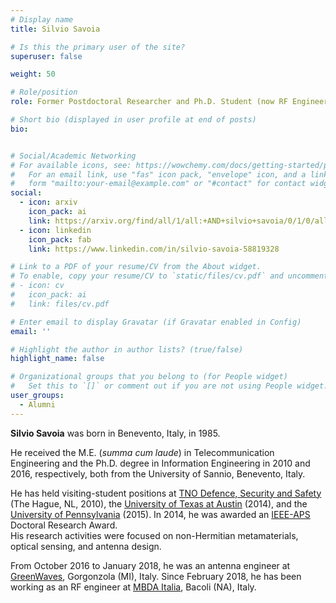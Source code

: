 ```yaml
---
# Display name
title: Silvio Savoia

# Is this the primary user of the site?
superuser: false

weight: 50

# Role/position
role: Former Postdoctoral Researcher and Ph.D. Student (now RF Engineer at MBDA Italia)

# Short bio (displayed in user profile at end of posts)
bio:


# Social/Academic Networking
# For available icons, see: https://wowchemy.com/docs/getting-started/page-builder/#icons
#   For an email link, use "fas" icon pack, "envelope" icon, and a link in the
#   form "mailto:your-email@example.com" or "#contact" for contact widget.
social:
  - icon: arxiv
    icon_pack: ai
    link: https://arxiv.org/find/all/1/all:+AND+silvio+savoia/0/1/0/all/0/1
  - icon: linkedin
    icon_pack: fab
    link: https://www.linkedin.com/in/silvio-savoia-58819328

# Link to a PDF of your resume/CV from the About widget.
# To enable, copy your resume/CV to `static/files/cv.pdf` and uncomment the lines below.
# - icon: cv
#   icon_pack: ai
#   link: files/cv.pdf

# Enter email to display Gravatar (if Gravatar enabled in Config)
email: ''

# Highlight the author in author lists? (true/false)
highlight_name: false

# Organizational groups that you belong to (for People widget)
#   Set this to `[]` or comment out if you are not using People widget.
user_groups:
  - Alumni
---
```



**Silvio Savoia** was born in Benevento, Italy, in 1985.

He received the M.E. (*summa cum laude*) in Telecommunication Engineering and the
Ph.D. degree in Information Engineering in 2010 and 2016, respectively, both from the University of Sannio,
Benevento, Italy.

He has held visiting-student positions at [TNO Defence, Security and Safety](https://www.tno.nl/en/) (The Hague, NL, 2010),
the [University of Texas at Austin](https://www.utexas.edu) (2014), and
the [University of Pennsylvania](https://www.upenn.edu) (2015).
In 2014, he was awarded an [IEEE-APS](https://www.ieeeaps.org) Doctoral Research Award.  
His research activities were focused on non-Hermitian metamaterials, optical sensing, and antenna design.

From October 2016 to January 2018, he was an antenna engineer at [GreenWaves](http://www.greenwaves.it), Gorgonzola (MI), Italy.
Since February 2018, he has been working as an RF engineer at [MBDA Italia](https://www.mbda-systems.com), Bacoli (NA), Italy.
